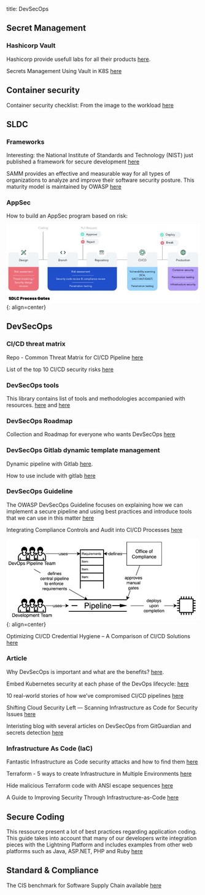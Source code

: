 title: DevSecOps

## Secret Management 

### Hashicorp Vault

Hashicorp provide usefull labs for all their products [here](https://play.instruqt.com/hashicorp).

Secrets Management Using Vault in K8S [here](https://medium.com/@pratyush.mathur/secrets-management-using-vault-in-k8s-272462c37fd8)

## Container security

Container security checklist: From the image to the workload [here](https://github.com/krol3/container-security-checklist)

## SLDC

### Frameworks

Interesting: the National Institute of Standards and Technology (NIST) just published a framework for secure development [here](https://csrc.nist.gov/publications/detail/sp/800-218/final)

SAMM provides an effective and measurable way for all types of organizations to analyze and improve their software security posture. This maturity model is maintained by OWASP [here](https://owaspsamm.org)

### AppSec

How to build an AppSec program based on risk: 

![AppRisk program](assets/apprisk-program.jpg){: align=center}

## DevSecOps

### CI/CD threat matrix

Repo - Common Threat Matrix for CI/CD Pipeline [here](https://github.com/rung/threat-matrix-cicd)

List of the top 10 CI/CD security risks [here](https://www.cidersecurity.io/top-10-cicd-security-risks/)

### DevSecOps tools

This library contains list of tools and methodologies accompanied with resources. [here](https://github.com/sottlmarek/DevSecOps) and [here](https://github.com/TaptuIT/awesome-devsecops)

### DevSecOps Roadmap

Collection and Roadmap for everyone who wants DevSecOps [here](https://github.com/hahwul/DevSecOps)

### DevSecOps Gitlab dynamic template management

Dynamic pipeline with Gitlab [here](https://www.objectif-libre.com/fr/blog/2021/02/23/une-nouvelle-ere-pour-gitlab-ci-pipelines-dynamiques/).

How to use include with gitlab [here](https://docs.gitlab.com/ee/ci/yaml/includes.html#use-variables-with-include)

### DevSecOps Guideline

The OWASP DevSecOps Guideline focuses on explaining how we can implement a secure pipeline and using best practices and introduce tools that we can use in this matter [here](https://github.com/OWASP/DevSecOpsGuideline)

Integrating Compliance Controls and Audit into CI/CD Processes [here](https://martinfowler.com/articles/devops-compliance.html)

![DevOps culture](assets/pipeline-compliance.jpeg){: align=center}

Optimizing CI/CD Credential Hygiene – A Comparison of CI/CD Solutions [here](https://www.cidersecurity.io/blog/research/optimizing-ci-cd-credential-hygiene-a-comparison-of-ci-cd-solutions/)

### Article

Why DevSecOps is important and what are the benefits? [here](https://bridgecrew.io/blog/building-the-business-case-for-devsecops/?utm_content=191289143&utm_medium=social&utm_source=linkedin&hss_channel=lcp-14836856).

Embed Kubernetes security at each phase of the DevOps lifecycle: [here](https://bridgecrew.io/blog/devops-lifecycle-embedding-kubernetes-security/?utm_content=197951868&utm_medium=social&utm_source=linkedin&hss_channel=lcp-14836856)

10 real-world stories of how we’ve compromised CI/CD pipelines [here](https://research.nccgroup.com/2022/01/13/10-real-world-stories-of-how-weve-compromised-ci-cd-pipelines/amp/)

Shifting Cloud Security Left — Scanning Infrastructure as Code for Security Issues [here](https://www.linkedin.com/feed/update/urn:li:activity:6885570028373078016/?updateEntityUrn=urn%3Ali%3Afs_feedUpdate%3A%28V2%2Curn%3Ali%3Aactivity%3A6885570028373078016%29)

Interisting blog with several articles on DevSecOps from GitGuardian and secrets detection [here](https://blog.gitguardian.com/)

### Infrastructure As Code (IaC)

Fantastic Infrastructure as Code security attacks and how to find them [here](https://about.gitlab.com/blog/2022/02/17/fantastic-infrastructure-as-code-security-attacks-and-how-to-find-them/)

Terraform - 5 ways to create Infrastructure in Multiple Environments [here](https://medium.com/bb-tutorials-and-thoughts/terraform-5-ways-to-create-infrastructure-in-multiple-environments-8a6e3f42a694)

Hide malicious Terraform code with ANSI escape sequences [here](https://hackingthe.cloud/terraform/terraform_ansi_escape_evasion/)

A Guide to Improving Security Through Infrastructure-as-Code [here](https://research.nccgroup.com/2022/09/19/a-guide-to-improving-security-through-infrastructure-as-code/)

## Secure Coding

This ressource present a lot of best practices regarding application coding. This guide takes into account that many of our developers write integration pieces with the Lightning Platform and includes examples from other web platforms such as Java, ASP.NET, PHP and Ruby [here](https://developer.salesforce.com/docs/atlas.en-us.secure_coding_guide.meta/secure_coding_guide/secure_coding_guidelines.htm)


## Standard & Compliance

The CIS benchmark for Software Supply Chain available [here](https://github.com/aquasecurity/chain-bench/blob/main/docs/CIS-Software-Supply-Chain-Security-Guide-v1.0.pdf)
